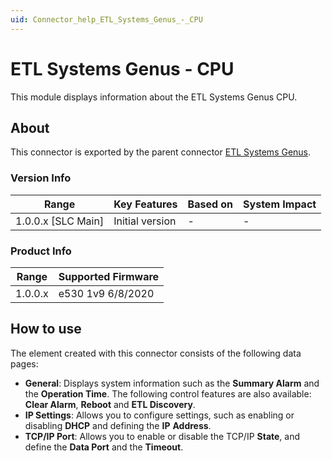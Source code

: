```yaml
---
uid: Connector_help_ETL_Systems_Genus_-_CPU
---
```


# ETL Systems Genus - CPU

This module displays information about the ETL Systems Genus CPU.

## About

This connector is exported by the parent connector [ETL Systems Genus](xref:Connector_help_ETL_Systems_Genus).

### Version Info

| Range                | Key Features     | Based on     | System Impact     |
|----------------------|------------------|--------------|-------------------|
| 1.0.0.x \[SLC Main\] | Initial version  | \-           | \-                |

### Product Info

| Range     | Supported Firmware     |
|-----------|------------------------|
| 1.0.0.x   | e530 1v9 6/8/2020      |

## How to use

The element created with this connector consists of the following data pages:

- **General**: Displays system information such as the **Summary Alarm** and the **Operation Time**. The following control features are also available: **Clear Alarm**, **Reboot** and **ETL Discovery**.
- **IP Settings**: Allows you to configure settings, such as enabling or disabling **DHCP** and defining the **IP** **Address**.
- **TCP/IP Port**: Allows you to enable or disable the TCP/IP **State**, and define the **Data Port** and the **Timeout**.
